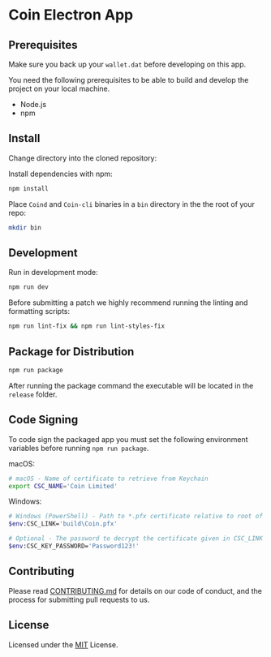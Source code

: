 
Coin Electron App
===================

Prerequisites
-------------

Make sure you back up your  `wallet.dat` before developing on this app.

You need the following prerequisites to be able to build and develop the project
on your local machine.

- Node.js
- npm

Install
-------


Change directory into the cloned repository:

Install dependencies with npm:

```sh
npm install
```

Place `Coind` and `Coin-cli` binaries in a `bin` directory in the the root
of your repo:

```sh
mkdir bin

```

Development
-----------

Run in development mode:

```sh
npm run dev
```

Before submitting a patch we highly recommend running the linting and formatting
scripts:

```sh
npm run lint-fix && npm run lint-styles-fix
```

Package for Distribution
------------------------


```sh
npm run package
```

After running the package command the executable will be located in the
`release` folder.

Code Signing
------------

To code sign the packaged app you must set the following environment variables
before running `npm run package`.

macOS:

```sh
# macOS - Name of certificate to retrieve from Keychain
export CSC_NAME='Coin Limited'
```

Windows:

```sh
# Windows (PowerShell) - Path to *.pfx certificate relative to root of project
$env:CSC_LINK='build\Coin.pfx'

# Optional - The password to decrypt the certificate given in CSC_LINK
$env:CSC_KEY_PASSWORD='Password123!'
```

Contributing
------------

Please read [CONTRIBUTING.md](CONTRIBUTING.md) for details on our code of
conduct, and the process for submitting pull requests to us.

License
-------

Licensed under the [MIT](LICENSE.md) License.
